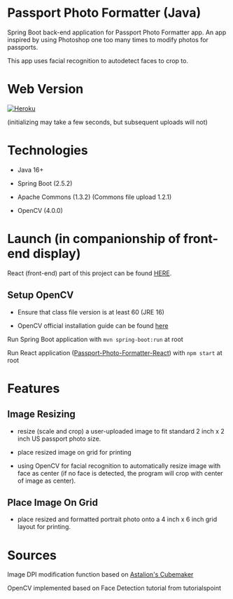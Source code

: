 # Passport Photo Formatter (Java)

Spring Boot back-end application for Passport Photo Formatter app. An app inspired by using Photoshop one too many times to modify photos for passports.

This app uses facial recognition to autodetect faces to crop to.

# Web Version

[![Heroku](https://www.herokucdn.com/deploy/button.svg)](https://formatter-passport.herokuapp.com/)

(initializing may take a few seconds, but subsequent uploads will not)

# Technologies

- Java 16+

- Spring Boot (2.5.2)

- Apache Commons (1.3.2) (Commons file upload 1.2.1)

- OpenCV (4.0.0)


# Launch (in companionship of front-end display)
React (front-end) part of this project can be found [HERE](https://github.com/sophieqguan/passport-photo-formatter-React).
## Setup OpenCV

- Ensure that class file version is at least 60 (JRE 16) 

- OpenCV official installation guide can be found [here](https://opencv-java-tutorials.readthedocs.io/en/latest/01-installing-opencv-for-java.html)

Run Spring Boot application with `mvn spring-boot:run` at root

Run React application ([Passport-Photo-Formatter-React](https://github.com/sophieqguan/passport-photo-formatter-React)) with `npm start` at root


# Features

## Image Resizing

- resize (scale and crop) a user-uploaded image to fit standard 2 inch x 2 inch US passport photo size.

- place resized image on grid for printing

- using OpenCV for facial recognition to automatically resize image with face as center (if no face is detected, the program will crop with center of image as center).

## Place Image On Grid

- place resized and formatted portrait photo onto a 4 inch x 6 inch grid layout for printing. 


# Sources

Image DPI modification function based on [Astalion's Cubemaker](https://github.com/Astalion/CubeMaker)

OpenCV implemented based on Face Detection tutorial from tutorialspoint



